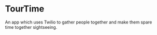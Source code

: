 # TourTime
An app which uses Twilio to gather people together and make them spare time together sightseeing.
